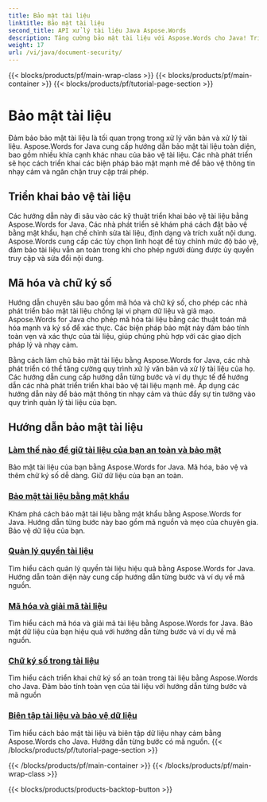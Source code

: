 ```yaml
---
title: Bảo mật tài liệu
linktitle: Bảo mật tài liệu
second_title: API xử lý tài liệu Java Aspose.Words
description: Tăng cường bảo mật tài liệu với Aspose.Words cho Java! Triển khai bảo vệ, mã hóa và chữ ký số để bảo vệ dữ liệu mạnh mẽ.
weight: 17
url: /vi/java/document-security/
---
```


{{< blocks/products/pf/main-wrap-class >}}
{{< blocks/products/pf/main-container >}}
{{< blocks/products/pf/tutorial-page-section >}}

# Bảo mật tài liệu


Đảm bảo bảo mật tài liệu là tối quan trọng trong xử lý văn bản và xử lý tài liệu. Aspose.Words for Java cung cấp hướng dẫn bảo mật tài liệu toàn diện, bao gồm nhiều khía cạnh khác nhau của bảo vệ tài liệu. Các nhà phát triển sẽ học cách triển khai các biện pháp bảo mật mạnh mẽ để bảo vệ thông tin nhạy cảm và ngăn chặn truy cập trái phép.

## Triển khai bảo vệ tài liệu

Các hướng dẫn này đi sâu vào các kỹ thuật triển khai bảo vệ tài liệu bằng Aspose.Words for Java. Các nhà phát triển sẽ khám phá cách đặt bảo vệ bằng mật khẩu, hạn chế chỉnh sửa tài liệu, định dạng và trích xuất nội dung. Aspose.Words cung cấp các tùy chọn linh hoạt để tùy chỉnh mức độ bảo vệ, đảm bảo tài liệu vẫn an toàn trong khi cho phép người dùng được ủy quyền truy cập và sửa đổi nội dung.

## Mã hóa và chữ ký số

Hướng dẫn chuyên sâu bao gồm mã hóa và chữ ký số, cho phép các nhà phát triển bảo mật tài liệu chống lại vi phạm dữ liệu và giả mạo. Aspose.Words for Java cho phép mã hóa tài liệu bằng các thuật toán mã hóa mạnh và ký số để xác thực. Các biện pháp bảo mật này đảm bảo tính toàn vẹn và xác thực của tài liệu, giúp chúng phù hợp với các giao dịch pháp lý và nhạy cảm.

Bằng cách làm chủ bảo mật tài liệu bằng Aspose.Words for Java, các nhà phát triển có thể tăng cường quy trình xử lý văn bản và xử lý tài liệu của họ. Các hướng dẫn cung cấp hướng dẫn từng bước và ví dụ thực tế để hướng dẫn các nhà phát triển triển khai bảo vệ tài liệu mạnh mẽ. Áp dụng các hướng dẫn này để bảo mật thông tin nhạy cảm và thúc đẩy sự tin tưởng vào quy trình quản lý tài liệu của bạn.

## Hướng dẫn bảo mật tài liệu
### [Làm thế nào để giữ tài liệu của bạn an toàn và bảo mật](./keep-documents-safe-secure/)
Bảo mật tài liệu của bạn bằng Aspose.Words for Java. Mã hóa, bảo vệ và thêm chữ ký số dễ dàng. Giữ dữ liệu của bạn an toàn.
### [Bảo mật tài liệu bằng mật khẩu](./securing-documents-passwords/)
Khám phá cách bảo mật tài liệu bằng mật khẩu bằng Aspose.Words for Java. Hướng dẫn từng bước này bao gồm mã nguồn và mẹo của chuyên gia. Bảo vệ dữ liệu của bạn.
### [Quản lý quyền tài liệu](./managing-document-permissions/)
Tìm hiểu cách quản lý quyền tài liệu hiệu quả bằng Aspose.Words for Java. Hướng dẫn toàn diện này cung cấp hướng dẫn từng bước và ví dụ về mã nguồn.
### [Mã hóa và giải mã tài liệu](./document-encryption-decryption/)
Tìm hiểu cách mã hóa và giải mã tài liệu bằng Aspose.Words for Java. Bảo mật dữ liệu của bạn hiệu quả với hướng dẫn từng bước và ví dụ về mã nguồn.
### [Chữ ký số trong tài liệu](./digital-signatures-in-documents/)
Tìm hiểu cách triển khai chữ ký số an toàn trong tài liệu bằng Aspose.Words cho Java. Đảm bảo tính toàn vẹn của tài liệu với hướng dẫn từng bước và mã nguồn
### [Biên tập tài liệu và bảo vệ dữ liệu](./document-redaction-data-protection/)
Tìm hiểu cách bảo mật tài liệu và biên tập dữ liệu nhạy cảm bằng Aspose.Words cho Java. Hướng dẫn từng bước có mã nguồn.
{{< /blocks/products/pf/tutorial-page-section >}}

{{< /blocks/products/pf/main-container >}}
{{< /blocks/products/pf/main-wrap-class >}}

{{< blocks/products/products-backtop-button >}}
